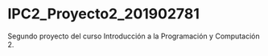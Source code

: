 # IPC2_Proyecto2_201902781
Segundo proyecto del curso Introducción a la Programación y Computación 2.
